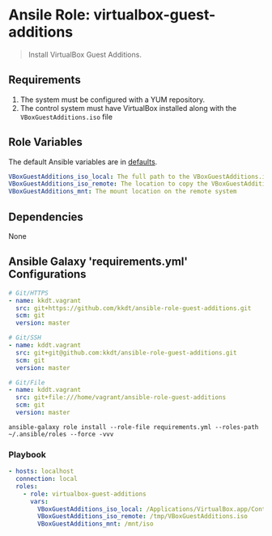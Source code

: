 # Ansile Role: virtualbox-guest-additions

> Install VirtualBox Guest Additions.

## Requirements

1. The system must be configured with a YUM repository.
1. The control system must have VirtualBox installed along with the `VBoxGuestAdditions.iso` file

## Role Variables

The default Ansible variables are in [defaults](defaults/main.yml). 

```yaml
VBoxGuestAdditions_iso_local: The full path to the VBoxGuestAdditions.iso file on the control system
VBoxGuestAdditions_iso_remote: The location to copy the VBoxGuestAdditions.iso file on the remote system
VBoxGuestAdditions_mnt: The mount location on the remote system
```

## Dependencies

None

## Ansible Galaxy 'requirements.yml' Configurations


```yaml
# Git/HTTPS
- name: kkdt.vagrant
  src: git+https://github.com/kkdt/ansible-role-guest-additions.git
  scm: git
  version: master

# Git/SSH
- name: kddt.vagrant
  src: git+git@github.com:kkdt/ansible-role-guest-additions.git
  scm: git
  version: master

# Git/File
- name: kddt.vagrant
  src: git+file:///home/vagrant/ansible-role-guest-additions
  scm: git
  version: master
```

```shell
ansible-galaxy role install --role-file requirements.yml --roles-path ~/.ansible/roles --force -vvv
```

### Playbook

```yaml
- hosts: localhost
  connection: local
  roles:
    - role: virtualbox-guest-additions
      vars:
        VBoxGuestAdditions_iso_local: /Applications/VirtualBox.app/Contents/MacOS/VBoxGuestAdditions.iso
        VBoxGuestAdditions_iso_remote: /tmp/VBoxGuestAdditions.iso
        VBoxGuestAdditions_mnt: /mnt/iso
```